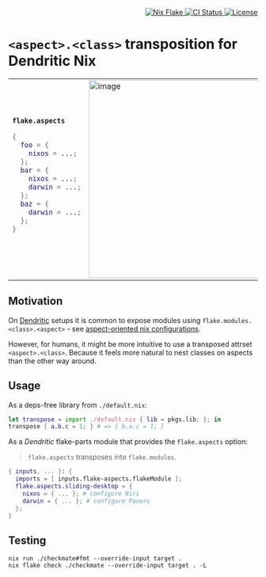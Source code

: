 <!-- Badges -->

<p align="right">
  <a href="https://nixos.org/"> <img src="https://img.shields.io/badge/Nix-Flake-informational?logo=nixos&logoColor=white" alt="Nix Flake"/> </a>
  <a href="https://github.com/vic/flake-aspects/actions">
  <img src="https://github.com/vic/flake-aspects/actions/workflows/test.yml/badge.svg" alt="CI Status"/> </a>
  <a href="LICENSE"> <img src="https://img.shields.io/github/license/vic/flake-aspects" alt="License"/> </a>
</p>

# `<aspect>.<class>` transposition for Dendritic Nix

<table>
<tr>
<td>
<b><code>flake.aspects</code></b>

```nix
{
  foo = {
    nixos = ...;
  };
  bar = {
    nixos = ...;
    darwin = ...;
  };
  baz = {
    darwin = ...;
  };
}
```

</td>
<td>
<img width="400" height="400" alt="image" src="https://github.com/user-attachments/assets/dd28ce8d-f727-4e31-a192-d3002ee8984e" />
</td>
<td>
<code>flake.modules</code>

```nix
{
  nixos = {
    foo = ...;
    bar = ...;
  };
  darwin = {
    bar = ...;
    baz = ...;
  };
}
```

</td>
</tr>
</table>

## Motivation

On [Dendritic](https://github.com/mightyiam/dendritic) setups it is common to expose modules using `flake.modules.<class>.<aspect>` - see [aspect-oriented nix configurations](https://vic.github.io/dendrix/Dendritic.html).

However, for humans, it might be more intuitive to use a transposed attrset `<aspect>.<class>`. Because it feels more natural to nest classes on aspects than the other way around.

## Usage

As a deps-free library from `./default.nix`:

```nix
let transpose = import ./default.nix { lib = pkgs.lib; }; in
transpose { a.b.c = 1; } # => { b.a.c = 1; }
```

As a *Dendritic* flake-parts module that provides the `flake.aspects` option:

> `flake.aspects` transposes into `flake.modules`.

```nix
{ inputs, ... }: {
  imports = [ inputs.flake-aspects.flakeModule ];
  flake.aspects.sliding-desktop = {
    nixos = { ... }; # configure Niri
    darwin = { ... }; # configure Paneru
  };
}
```

## Testing

```shell
nix run ./checkmate#fmt --override-input target .
nix flake check ./checkmate --override-input target . -L
```
